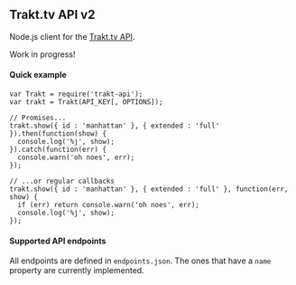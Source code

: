 ## Trakt.tv API v2

Node.js client for the [Trakt.tv API](http://docs.trakt.apiary.io/#).

Work in progress!

#### Quick example

```
var Trakt = require('trakt-api');
var trakt = Trakt(API_KEY[, OPTIONS]);

// Promises...
trakt.show({ id : 'manhattan' }, { extended : 'full' }).then(function(show) {
  console.log('%j', show);
}).catch(function(err) {
  console.warn('oh noes', err);
});

// ...or regular callbacks
trakt.show({ id : 'manhattan' }, { extended : 'full' }, function(err, show) {
  if (err) return console.warn('oh noes', err);
  console.log('%j', show);
});
```

#### Supported API endpoints

All endpoints are defined in `endpoints.json`. The ones that have a `name` property are currently implemented.
